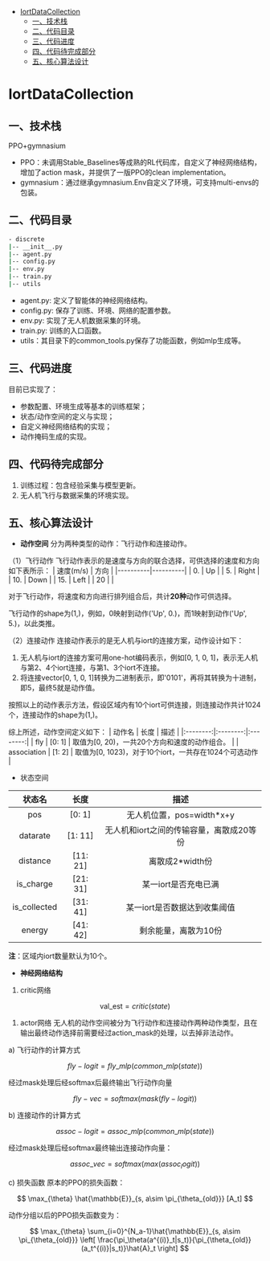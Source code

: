 - [IortDataCollection](#iortdatacollection)
  - [一、技术栈](#一技术栈)
  - [二、代码目录](#二代码目录)
  - [三、代码进度](#三代码进度)
  - [四、代码待完成部分](#四代码待完成部分)
  - [五、核心算法设计](#五核心算法设计)

# IortDataCollection
## 一、技术栈
PPO+gymnasium
- PPO：未调用Stable_Baselines等成熟的RL代码库，自定义了神经网络结构，增加了action mask，并提供了一版PPO的clean implementation。
- gymnasium：通过继承gymnasium.Env自定义了环境，可支持multi-envs的包装。

## 二、代码目录
```sh
- discrete
|-- __init__.py
|-- agent.py
|-- config.py
|-- env.py
|-- train.py
|-- utils
```

- agent.py: 定义了智能体的神经网络结构。
- config.py: 保存了训练、环境、网络的配置参数。
- env.py: 实现了无人机数据采集的环境。
- train.py: 训练的入口函数。
- utils：其目录下的common_tools.py保存了功能函数，例如mlp生成等。

## 三、代码进度
目前已实现了：
- 参数配置、环境生成等基本的训练框架；
- 状态/动作空间的定义与实现；
- 自定义神经网络结构的实现；
- 动作掩码生成的实现。

## 四、代码待完成部分
1. 训练过程：包含经验采集与模型更新。
2. 无人机飞行与数据采集的环境实现。

## 五、核心算法设计
- **动作空间**
分为两种类型的动作：飞行动作和连接动作。

（1）飞行动作
飞行动作表示的是速度与方向的联合选择，可供选择的速度和方向如下表所示：
| 速度(m/s) | 方向 |
|----------|----------|
|    0.     |    Up     |
|    5.    |    Right     |
|    10.     |    Down     |
|    15.    |        Left |
|    20    |         |

对于飞行动作，将速度和方向进行排列组合后，共计**20种**动作可供选择。

飞行动作的shape为(1,)，例如，0映射到动作('Up', 0.)，而1映射到动作('Up', 5.)，以此类推。

（2）连接动作
连接动作表示的是无人机与iort的连接方案，动作设计如下：
1. 无人机与iort的连接方案可用one-hot编码表示，例如[0, 1, 0, 1]，表示无人机与第2、4个iort连接，与第1、3个iort不连接。
2. 将连接vector[0, 1, 0, 1]转换为二进制表示，即'0101'，再将其转换为十进制，即5，最终5就是动作值。

按照以上的动作表示方法，假设区域内有10个iort可供连接，则连接动作共计1024个，连接动作的shape为(1,)。

综上所述，动作空间定义如下：
| 动作名 | 长度 | 描述 |
|:--------:|:--------:|:--------:|
|    fly     |    [0: 1]     |    取值为[0, 20)，一共20个方向和速度的动作组合。     |
|    association     |    [1: 2]     |    取值为[0, 1023)，对于10个iort，一共存在1024个可选动作     |

- 状态空间

| 状态名 | 长度 | 描述 |
|:--------:|:--------:|:--------:|
|    pos     |    [0: 1]     |    无人机位置，pos=width*x+y     |
|    datarate     |    [1: 11]     |    无人机和iort之间的传输容量，离散成20等份     |
|    distance     |    [11: 21]     |    离散成2*width份     |
|   is_charge     |    [21: 31]     |    某一iort是否充电已满     |
|   is_collected     |    [31: 41]     |    某一iort是否数据达到收集阈值    |
|   energy    |    [41: 42]     |    剩余能量，离散为10份    |

**注**：区域内iort数量默认为10个。

- **神经网络结构**
1. critic网络

$$
\text{val_est} = critic(state)
$$

1. actor网络
无人机的动作空间被分为飞行动作和连接动作两种动作类型，且在输出最终动作选择前需要经过action_mask的处理，以去掉非法动作。

a) 飞行动作的计算方式

$$
fly-logit=fly\_mlp(common\_mlp(state))
$$

经过mask处理后经softmax后最终输出飞行动作向量

$$
fly-vec=softmax(mask(fly-logit))
$$

b) 连接动作的计算方式

$$
assoc-logit = assoc\_mlp(common\_mlp(state))
$$

经过mask处理后经softmax最终输出连接动作向量：

$$
assoc\_vec = softmax(max(assoc_logit))
$$

c) 损失函数
原本的PPO的损失函数：

$$
\max_{\theta} \hat{\mathbb{E}}_{s, a\sim \pi_{\theta_{old}}} [A_t]
$$

动作分组以后的PPO损失函数变为：

$$
\max_{\theta} \sum_{i=0}^{N_a-1}\hat{\mathbb{E}}_{s, a\sim \pi_{\theta_{old}}} \left[ \frac{\pi_\theta(a^{(i)}_t|s_t)}{\pi_{\theta_{old}}(a_t^{(i)}|s_t)}\hat{A}_t \right]
$$
